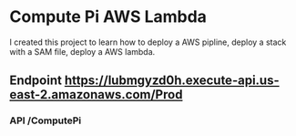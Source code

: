 # Compute Pi AWS Lambda

I created this project to learn how to deploy a AWS pipline, deploy a stack with a SAM file, deploy a AWS lambda.

## Endpoint https://lubmgyzd0h.execute-api.us-east-2.amazonaws.com/Prod

### API /ComputePi
